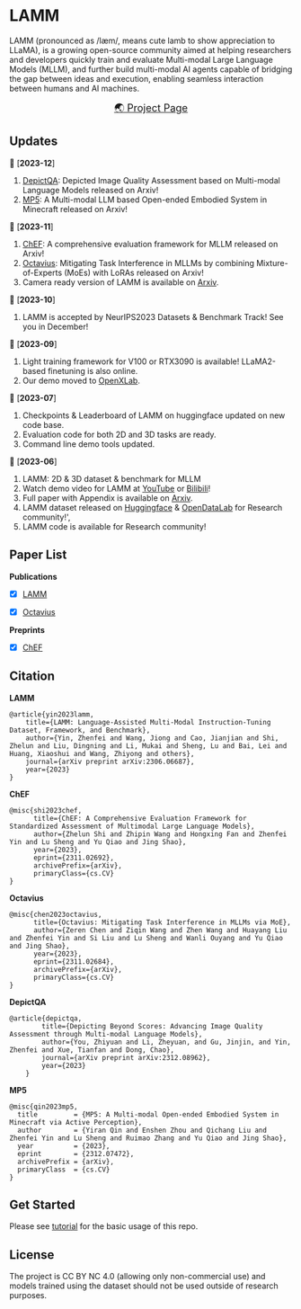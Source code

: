 # LAMM

LAMM (pronounced as /læm/, means cute lamb to show appreciation to LLaMA), is a growing open-source community aimed at helping researchers and developers quickly train and evaluate Multi-modal Large Language Models (MLLM), and further build multi-modal AI agents capable of bridging the gap between ideas and execution, enabling seamless interaction between humans and AI machines.

<p align="center">
    <font size='4'>
    <a href="https://openlamm.github.io/" target="_blank">🌏 Project Page</a>
    </font>
</p>

## Updates
📆 [**2023-12**] 
1. [DepictQA](https://arxiv.org/abs/2312.08962): Depicted Image Quality Assessment based on Multi-modal Language Models released on Arxiv!
2. [MP5](https://arxiv.org/abs/2312.07472): A Multi-modal LLM based Open-ended Embodied System in Minecraft released on Arxiv!

📆 [**2023-11**] 

1. [ChEF](https://openlamm.github.io/paper_list/ChEF): A comprehensive evaluation framework for MLLM released on Arxiv!
2. [Octavius](https://openlamm.github.io/paper_list/Octavius): Mitigating Task Interference in MLLMs by combining Mixture-of-Experts (MoEs) with LoRAs released on Arxiv!
3. Camera ready version of LAMM is available on [Arxiv](https://arxiv.org/abs/2306.06687).

📆 [**2023-10**]
1. LAMM is accepted by NeurIPS2023 Datasets & Benchmark Track! See you in December!

📆 [**2023-09**]
1. Light training framework for V100 or RTX3090 is available! LLaMA2-based finetuning is also online.
2. Our demo moved to <a href="https://openxlab.org.cn/apps/detail/LAMM/LAMM" target="_blank">OpenXLab</a>.

📆 [**2023-07**]
1.  Checkpoints & Leaderboard of LAMM on huggingface updated on new code base.
2.  Evaluation code for both 2D and 3D tasks are ready.
3.  Command line demo tools updated.

📆 [**2023-06**]
1. LAMM: 2D & 3D dataset & benchmark for MLLM
2. Watch demo video for LAMM at <a href="https://www.youtube.com/watch?v=M7XlIe8hhPk" target="_blank">YouTube</a> or <a href="https://www.bilibili.com/video/BV1kN411D7kt/" target="_blank">Bilibili</a>!
3. Full paper with Appendix is available on <a href="https://arxiv.org/abs/2306.06687" target="_blank">Arxiv</a>.
4. LAMM dataset released on <a href="https://huggingface.co/datasets/openlamm/LAMM_Dataset" target="_blank">Huggingface</a> & <a href="https://opendatalab.com/LAMM/LAMM" target="_blank">OpenDataLab</a> for Research community!',
5. LAMM code is available for Research community!


## Paper List
**Publications**

- [x] [LAMM](https://openlamm.github.io/paper_list/LAMM)
- [x] [Octavius](https://openlamm.github.io/paper_list/Octavius)


**Preprints**
- [x] [ChEF](https://openlamm.github.io/paper_list/ChEF)

## Citation
**LAMM**

```
@article{yin2023lamm,
    title={LAMM: Language-Assisted Multi-Modal Instruction-Tuning Dataset, Framework, and Benchmark},
    author={Yin, Zhenfei and Wang, Jiong and Cao, Jianjian and Shi, Zhelun and Liu, Dingning and Li, Mukai and Sheng, Lu and Bai, Lei and Huang, Xiaoshui and Wang, Zhiyong and others},
    journal={arXiv preprint arXiv:2306.06687},
    year={2023}
}
```

**ChEF**

```
@misc{shi2023chef,
      title={ChEF: A Comprehensive Evaluation Framework for Standardized Assessment of Multimodal Large Language Models}, 
      author={Zhelun Shi and Zhipin Wang and Hongxing Fan and Zhenfei Yin and Lu Sheng and Yu Qiao and Jing Shao},
      year={2023},
      eprint={2311.02692},
      archivePrefix={arXiv},
      primaryClass={cs.CV}
}
```

**Octavius**

```
@misc{chen2023octavius,
      title={Octavius: Mitigating Task Interference in MLLMs via MoE}, 
      author={Zeren Chen and Ziqin Wang and Zhen Wang and Huayang Liu and Zhenfei Yin and Si Liu and Lu Sheng and Wanli Ouyang and Yu Qiao and Jing Shao},
      year={2023},
      eprint={2311.02684},
      archivePrefix={arXiv},
      primaryClass={cs.CV}
}
```

**DepictQA**

```
@article{depictqa,
        title={Depicting Beyond Scores: Advancing Image Quality Assessment through Multi-modal Language Models},
        author={You, Zhiyuan and Li, Zheyuan, and Gu, Jinjin, and Yin, Zhenfei and Xue, Tianfan and Dong, Chao},
        journal={arXiv preprint arXiv:2312.08962},
        year={2023}
    }
```

**MP5**

```
@misc{qin2023mp5,
  title         = {MP5: A Multi-modal Open-ended Embodied System in Minecraft via Active Perception}, 
  author        = {Yiran Qin and Enshen Zhou and Qichang Liu and Zhenfei Yin and Lu Sheng and Ruimao Zhang and Yu Qiao and Jing Shao},
  year          = {2023},
  eprint        = {2312.07472},
  archivePrefix = {arXiv},
  primaryClass  = {cs.CV}
}
```


## Get Started
Please see [tutorial](https://openlamm.github.io/tutorial) for the basic usage of this repo.

## License 

The project is CC BY NC 4.0 (allowing only non-commercial use) and models trained using the dataset should not be used outside of research purposes.